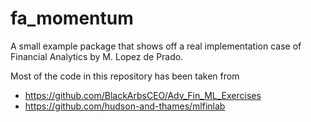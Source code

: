# fa_momentum

A small example package that shows off a real implementation case of Financial
Analytics by M. Lopez de Prado.

Most of the code in this repository has been taken from

- https://github.com/BlackArbsCEO/Adv_Fin_ML_Exercises
- https://github.com/hudson-and-thames/mlfinlab
